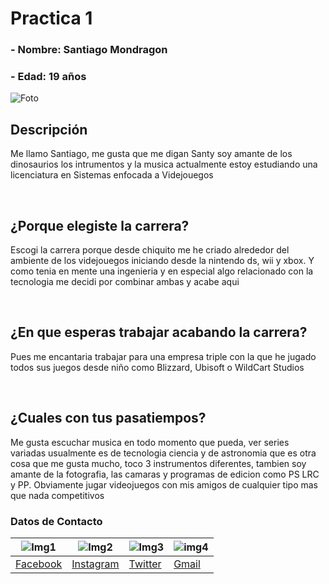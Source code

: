 # Practica 1

### - Nombre: Santiago Mondragon
### - Edad: 19 años

![Foto](https://cdn.discordapp.com/attachments/948289759120351302/1011651254126129192/5303929B-0CC3-4FEA-9A06-A1D85466CACC.jpg)

## Descripción 
Me llamo Santiago, me gusta que me digan Santy soy amante de los dinosaurios los intrumentos y la musica actualmente estoy estudiando una licenciatura en Sistemas enfocada a Videjouegos

<br>

## ¿Porque elegiste la carrera?
Escogi la carrera porque desde chiquito me he criado alrededor del ambiente de los videjouegos iniciando desde la nintendo ds, wii y xbox. Y como tenia en mente una ingenieria y en especial algo relacionado con la tecnologia me decidi por combinar ambas y acabe aqui

<br>

## ¿En que esperas trabajar acabando la carrera?
Pues me encantaria trabajar para una empresa triple con la que he jugado todos sus juegos desde niño como Blizzard, Ubisoft o WildCart Studios

<br>

## ¿Cuales con tus pasatiempos?
Me gusta escuchar musica en todo momento que pueda, ver series variadas usualmente es de tecnologia ciencia y de astronomia que es otra cosa que me gusta mucho, toco 3 instrumentos diferentes, tambien soy amante de la fotografia, las camaras y programas de edicion como PS LRC y PP. Obviamente jugar videojuegos con mis amigos de cualquier tipo mas que nada competitivos

### Datos de Contacto

|![Img1](https://o.remove.bg/downloads/dcc07fd7-8320-4264-926c-0611b3c56387/9d88c9264a0fddfbcfdc83475f13dd83-removebg-preview.png)|![Img2](https://i.pinimg.com/originals/4a/d3/5a/4ad35ab0be4073f392ca251fe73598ae.png)|![Img3](https://o.remove.bg/downloads/0cb00a51-e067-4f4b-b519-6fe7738106b2/image-removebg-preview.png)|![img4](https://upload.wikimedia.org/wikipedia/commons/thumb/7/7e/Gmail_icon_%282020%29.svg/245px-Gmail_icon_%282020%29.svg.png)|
|---|---|---|---|
|[Facebook](https://www.facebook.com/santiago.mondragon.792)|[Instagram](https://www.instagram.com/santy.m.r/)|[Twitter](https://twitter.com/LordofInstakill)|[Gmail](@sty.mondragon@gmail.com)|


